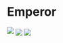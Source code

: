 # Emperor
<img height="center" src="https://github-readme-stats.vercel.app/api?username=Emperor9999&show_icons=true&hide_border=true&&count_private=true&include_all_commits=true" />
<img align="center" src="https://github-readme-stats.vercel.app/api/top-langs/?username=Emperor9999&show_icons=true&hide_border=true&&count_private=true&include_all_commits=true" />
<img align="center" src="https://github-readme-stats.vercel.app/api/pin/?username=Emperor9999&show_icons=true&hide_border=true&&count_private=true&include_all_commits=true" />
